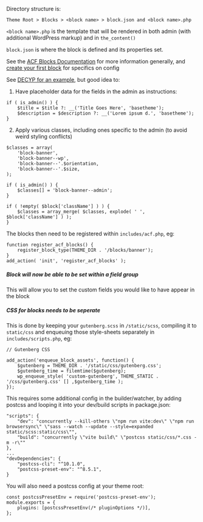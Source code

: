 Directory structure is:
```
Theme Root > Blocks > <block name> > block.json and <block name>.php
```

`<block name>.php` is the template that will be rendered in both admin (with additional WordPress markup) and in `the_content()` 

`block.json` is where the block is defined and its properties set.

See the [ACF Blocks Documentation](https://www.advancedcustomfields.com/resources/acf-blocks-key-concepts/#elements-of-acf-blocks) for more information generally, and [create your first block](https://www.advancedcustomfields.com/resources/create-your-first-acf-block/#registering-blocks-with-blockjson) for specifics on config

See [DECYP for an example](https://github.com/ionata/wp-theme-decyp/blob/9b1e84994f42e319d7cd860f32e4d3813765e3df/blocks/banner/banner.php#L1), but good idea to:
1. Have placeholder data for the fields in the admin as instructions:
```
if ( is_admin() ) { 
	$title = $title ?: __('Title Goes Here', 'basetheme');
	$description = $description ?: __('Lorem ipsum d.', 'basetheme'); 
}
```
2. Apply various classes, including ones specific to the admin (to avoid weird styling conflicts)
```
$classes = array(
	'block-banner',
	'block-banner--wp',
	'block-banner--'.$orientation,
	'block-banner--'.$size,
);

if ( is_admin() ) {
	$classes[] = 'block-banner--admin';
}

if ( !empty( $block['className'] ) ) {
	$classes = array_merge( $classes, explode( ' ', $block['className'] ) );
}
```

The blocks then need to be registered within `includes/acf.php`, eg:
```
function register_acf_blocks() {
	register_block_type(THEME_DIR . '/blocks/banner');
}
add_action( 'init', 'register_acf_blocks' );
```

##### Block will now be able to be set within a field group 

This will allow you to set the custom fields you would like to have appear in the block

##### CSS for blocks needs to be seperate
This is done by keeping your `gutenberg.scss` in `/static/scss`, compiling it to `static/css` 
and enqueuing those style-sheets separately  in `includes/scripts.php`, eg:
```
// Gutenberg CSS

add_action('enqueue_block_assets', function() {
	$gutenberg = THEME_DIR . '/static/css/gutenberg.css';
	$gutenberg_time = filemtime($gutenberg);
	wp_enqueue_style( 'custom-gutenberg', THEME_STATIC . '/css/gutenberg.css' [] ,$gutenberg_time );
});
```

This requires some additional config in the builder/watcher, by adding postcss and looping it into your dev/build scripts in package.json:
```
"scripts": {
	"dev": "concurrently --kill-others \"npm run vite:dev\" \"npm run browsersync\" \"sass --watch --update --style=expanded static/scss:static/css\"",
	"build": "concurrently \"vite build\" \"postcss static/css/*.css -m -r\""
},
...
"devDependencies": {
	"postcss-cli": "^10.1.0",
	"postcss-preset-env": "^8.5.1",
}
```

You will also need a postcss config at your theme root:
```
const postcssPresetEnv = require('postcss-preset-env');
module.exports = {
	plugins: [postcssPresetEnv(/* pluginOptions */)],
};
```